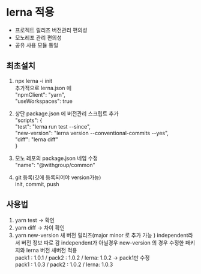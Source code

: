 # lerna 적용

- 프로젝트 릴리즈 버전관리 편의성
- 모노레포 관리 편의성
- 공유 사용 모듈 통일

## 최초설치

1.  npx lerna -i init  
    추가적으로 lerna.json 에  
    "npmClient": "yarn",  
    "useWorkspaces": true

2.  상단 package.json 에 버전관리 스크립트 추가  
    "scripts": {  
    "test": "lerna run test --since",  
    "new-version": "lerna version --conventional-commits --yes",  
    "diff": "lerna diff"  
    }

3.  모노 레포의 package.json 네임 수정  
    "name": "@withgroup/common"

4.  git 등록(깃에 등록되어야 version가능)  
    init, commit, push

## 사용법

1. yarn test -> 확인
2. yarn diff -> 차이 확인
3. yarn new-version 새 버전 릴리즈(major minor 로 추가 가능 )
   independent라서 버전 정보 따로 감
   independent가 아닐경우
   new-version 의 경우 수정한 패키지와 lerna 버전 새버전 적용  
   pack1 : 1.0.1 / pack2 : 1.0.2 / lerna: 1.0.2 -> pack1만 수정  
   pack1 : 1.0.3 / pack2 : 1.0.2 / lerna: 1.0.3
